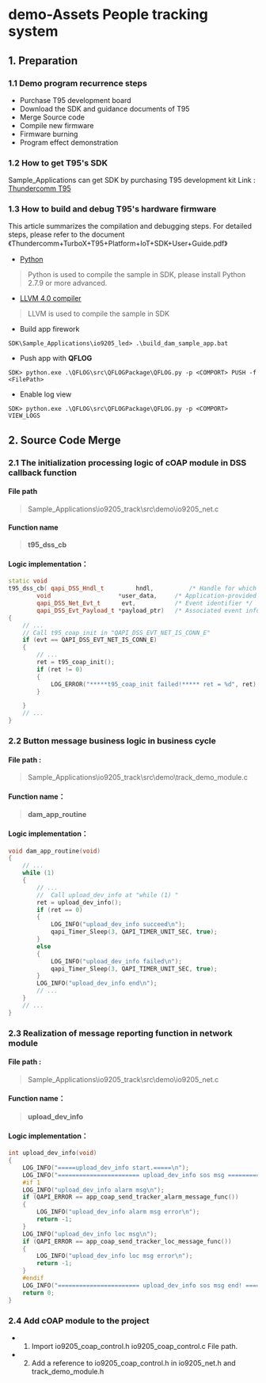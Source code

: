# demo-Assets People tracking system

## 1. Preparation
### 1.1 Demo program recurrence steps
* Purchase T95 development board
* Download the SDK and guidance documents of T95
* Merge Source code
* Compile new firmware
* Firmware burning
* Program effect demonstration

### 1.2 How to  get T95's  SDK
Sample_Applications can get SDK by purchasing T95 development kit
Link : [Thundercomm T95](https://www.thundercomm.com/app_en/store/detail/1577783630023328)

### 1.3 How to build and debug T95's hardware firmware
This article summarizes the compilation and debugging steps. For detailed steps, please refer to the document 《Thundercomm+TurboX+T95+Platform+IoT+SDK+User+Guide.pdf》
* [Python](https://www.python.org/)
> Python is used to compile the sample in SDK, please install Python 2.7.9 or more advanced. 
* [LLVM 4.0 compiler](https://developer.qualcomm.com/software/snapdragon-llvm-compiler-android/tools)
> LLVM is used to compile the sample in SDK
* Build app firework
```shell
SDK\Sample_Applications\io9205_led> .\build_dam_sample_app.bat
```
* Push app with **QFLOG**
```shell
SDK> python.exe .\QFLOG\src\QFLOGPackage\QFLOG.py -p <COMPORT> PUSH -f <FilePath>
```
* Enable log view
```shell
SDK> python.exe .\QFLOG\src\QFLOGPackage\QFLOG.py -p <COMPORT> VIEW_LOGS
```

## 2. Source Code Merge
### 2.1 The initialization processing logic of cOAP module in DSS callback function
#### File path
> Sample_Applications\io9205_track\src\demo\io9205_net.c
#### Function name
> **t95_dss_cb**
#### Logic implementation：
```C++
static void 
t95_dss_cb( qapi_DSS_Hndl_t         hndl,          /* Handle for which this event is associated */
        void                   *user_data,     /* Application-provided user data */
        qapi_DSS_Net_Evt_t      evt,           /* Event identifier */
        qapi_DSS_Evt_Payload_t *payload_ptr)   /* Associated event information */
{
	// ...
	// Call t95_coap_init in "QAPI_DSS_EVT_NET_IS_CONN_E"
    if (evt == QAPI_DSS_EVT_NET_IS_CONN_E)
    {
		// ...
		ret = t95_coap_init();
		if (ret != 0)
		{
			LOG_ERROR("*****t95_coap_init failed!***** ret = %d", ret);
		}

	}
	// ...
}
```

### 2.2 Button message business logic in business cycle
#### File path : 
> Sample_Applications\io9205_track\src\demo\track_demo_module.c
#### Function name：
> **dam_app_routine**
#### Logic implementation：
```C++
void dam_app_routine(void)
{
	// ...
	while (1)
	{
		// ...
		//  Call upload_dev_info at "while (1) "
        ret = upload_dev_info();
		if (ret == 0)
		{
			LOG_INFO("upload_dev_info succeed\n");
			qapi_Timer_Sleep(3, QAPI_TIMER_UNIT_SEC, true);
		}
		else
		{
			LOG_INFO("upload_dev_info failed\n");
			qapi_Timer_Sleep(3, QAPI_TIMER_UNIT_SEC, true);
		}
		LOG_INFO("upload_dev_info end\n");
		// ...
	}	
	// ...	
}
```
### 2.3 Realization of message reporting function in network module
#### File path : 
> Sample_Applications\io9205_track\src\demo\io9205_net.c
#### Function name：
> **upload_dev_info**
#### Logic implementation：
```C++
int upload_dev_info(void)
{
    LOG_INFO("=====upload_dev_info start.=====\n");
    LOG_INFO("======================= upload_dev_info sos msg =======================\n");
    #if 1
    LOG_INFO("upload_dev_info alarm msg\n");
    if (QAPI_ERROR == app_coap_send_tracker_alarm_message_func())
    {
        LOG_INFO("upload_dev_info alarm msg error\n");
        return -1;
    }
    LOG_INFO("upload_dev_info loc msg\n");
    if (QAPI_ERROR == app_coap_send_tracker_loc_message_func())
    {
        LOG_INFO("upload_dev_info loc msg error\n");
        return -1;
    }
    #endif
    LOG_INFO("======================= upload_dev_info sos msg end! =======================\n");
    return 0;
}
```


### 2.4  Add cOAP module to the project
* 1) Import io9205_coap_control.h io9205_coap_control.c File path.
* 2) Add a reference to io9205_coap_control.h in io9205_net.h and track_demo_module.h




